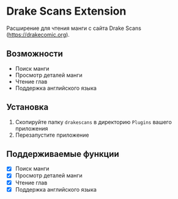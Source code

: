 # Drake Scans Extension

Расширение для чтения манги с сайта Drake Scans (https://drakecomic.org).

## Возможности

- Поиск манги
- Просмотр деталей манги
- Чтение глав
- Поддержка английского языка

## Установка

1. Скопируйте папку `drakescans` в директорию `Plugins` вашего приложения
2. Перезапустите приложение

## Поддерживаемые функции

- [x] Поиск манги
- [x] Просмотр деталей манги
- [x] Чтение глав
- [x] Поддержка английского языка 